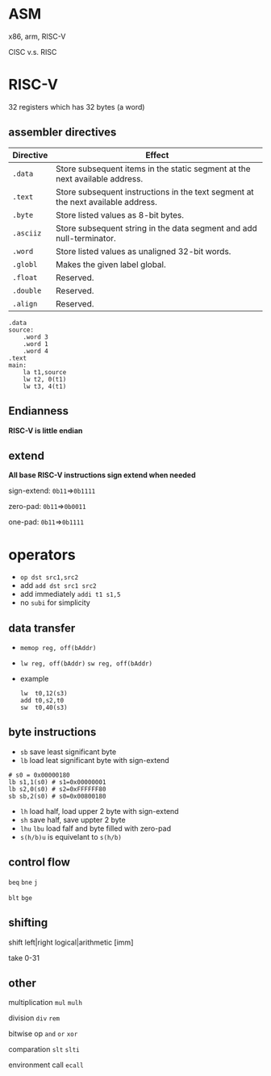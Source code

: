 # ASM

x86, arm, RISC-V

CISC v.s. RISC

# RISC-V

32 registers which has 32 bytes (a word)

## assembler directives

| Directive | Effect                                                       |
| --------- | ------------------------------------------------------------ |
| `.data`   | Store subsequent items in the static segment at the next available address. |
| `.text`   | Store subsequent instructions in the text segment at the next available address. |
| `.byte`   | Store listed values as 8-bit bytes.                          |
| `.asciiz` | Store subsequent string in the data segment and add null-terminator. |
| `.word`   | Store listed values as unaligned 32-bit words.               |
| `.globl`  | Makes the given label global.                                |
| `.float`  | Reserved.                                                    |
| `.double` | Reserved.                                                    |
| `.align`  | Reserved.                                                    |

```assembly
.data
source:
	.word 3
	.word 1
	.word 4
.text
main:
	la t1,source
	lw t2, 0(t1)
	lw t3, 4(t1)
```

## Endianness

**RISC-V is little endian**

## extend

**All base RISC-V instructions sign extend when needed**

sign-extend: `0b11`=>`0b1111`

zero-pad: `0b11`=>`0b0011`

one-pad: `0b11`=>`0b1111`

# operators

- `op dst src1,src2`
- add `add dst src1 src2`
- add immediately `addi t1 s1,5`
- no `subi` for simplicity

## data transfer

- `memop reg, off(bAddr)`

- `lw reg, off(bAddr)` `sw reg, off(bAddr)`

- example

  ```assembly
  lw  t0,12(s3)
  add t0,s2,t0
  sw  t0,40(s3)
  ```

## byte instructions

- `sb` save least significant byte
- `lb` load leat significant byte with sign-extend

```assembly
# s0 = 0x00000180
lb s1,1(s0) # s1=0x00000001
lb s2,0(s0) # s2=0xFFFFFF80
sb sb,2(s0) # s0=0x00800180
```

- `lh` load half, load upper 2 byte with sign-extend
- `sh` save half, save uppter 2 byte
- `lhu` `lbu` load falf and byte filled with zero-pad
- `s(h/b)u` is equivelant to `s(h/b)`

## control flow

`beq` `bne` `j`

`blt` `bge`

## shifting

shift left|right logical|arithmetic [imm]

take 0-31 

## other

multiplication `mul` `mulh`

division `div` `rem`

bitwise op `and` `or` `xor`

comparation `slt` `slti`

environment call `ecall`
